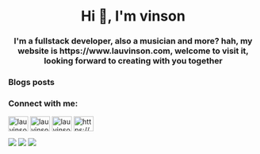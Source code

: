 <h1 align="center">Hi 👋, I'm vinson</h1>
<h3 align="center">I'm a fullstack developer, also a musician and more? hah, my website is https://www.lauvinson.com, welcome to visit it, looking forward to creating with you together</h3>

<!-- <p align="left"> <a href="https://github.com/ryo-ma/github-profile-trophy"><img src="https://github-profile-trophy.vercel.app/?username=lauvinson" alt="lauvinson" /></a> </p> -->
<!--
- 🌱 I’m currently learning **Music,Japanese,English,CS etc.**

- 👨‍💻 All of my projects are available at [https://open.source.lauvinson.com](https://open.source.lauvinson.com)

- 📝 I regularly write articles on [https://blog.lauvinson.com](https://blog.lauvinson.com)

- 💬 Ask me about **anything**

- 📫 How to reach me **wincentlauvinson@gmail.com**

- 📄 Know about my experiences [https://blog.lauvinson.com](https://blog.lauvinson.com)

- ⚡ Fun fact **I think I am really really funny**
-->

### Blogs posts
<!-- BLOG-POST-LIST:START -->
<!-- BLOG-POST-LIST:END -->

<h3 align="left">Connect with me:</h3>
<p align="left">
<a href="https://codepen.io/lauvinson" target="blank"><img align="center" src="https://raw.githubusercontent.com/rahuldkjain/github-profile-readme-generator/master/src/images/icons/Social/codepen.svg" alt="lauvinson" height="30" width="40" /></a>
<a href="https://dev.to/lauvinson" target="blank"><img align="center" src="https://cdn.jsdelivr.net/npm/simple-icons@3.0.1/icons/dev-dot-to.svg" alt="lauvinson" height="30" width="40" /></a>
<a href="https://stackoverflow.com/users/lauvinson" target="blank"><img align="center" src="https://raw.githubusercontent.com/rahuldkjain/github-profile-readme-generator/master/src/images/icons/Social/stack-overflow.svg" alt="lauvinson" height="30" width="40" /></a>
<a href="/https://blog.lauvinson.com/atom.xml" target="blank"><img align="center" src="https://raw.githubusercontent.com/rahuldkjain/github-profile-readme-generator/master/src/images/icons/Social/rss.svg" alt="https://blog.lauvinson.com/atom.xml" height="30" width="40" /></a>
</p>
<!--
<h3 align="left">Languages and Tools:</h3>
<p align="left"> <a href="https://developer.android.com" target="_blank"> <img src="https://raw.githubusercontent.com/devicons/devicon/master/icons/android/android-original-wordmark.svg" alt="android" width="40" height="40"/> </a> <a href="https://angular.io" target="_blank"> <img src="https://angular.io/assets/images/logos/angular/angular.svg" alt="angular" width="40" height="40"/> </a> <a href="https://aws.amazon.com" target="_blank"> <img src="https://raw.githubusercontent.com/devicons/devicon/master/icons/amazonwebservices/amazonwebservices-original-wordmark.svg" alt="aws" width="40" height="40"/> </a> <a href="https://www.gnu.org/software/bash/" target="_blank"> <img src="https://www.vectorlogo.zone/logos/gnu_bash/gnu_bash-icon.svg" alt="bash" width="40" height="40"/> </a> <a href="https://www.cprogramming.com/" target="_blank"> <img src="https://raw.githubusercontent.com/devicons/devicon/master/icons/c/c-original.svg" alt="c" width="40" height="40"/> </a> <a href="https://www.w3schools.com/cs/" target="_blank"> <img src="https://raw.githubusercontent.com/devicons/devicon/master/icons/csharp/csharp-original.svg" alt="csharp" width="40" height="40"/> </a> <a href="https://www.w3schools.com/css/" target="_blank"> <img src="https://raw.githubusercontent.com/devicons/devicon/master/icons/css3/css3-original-wordmark.svg" alt="css3" width="40" height="40"/> </a> <a href="https://d3js.org/" target="_blank"> <img src="https://raw.githubusercontent.com/devicons/devicon/master/icons/d3js/d3js-original.svg" alt="d3js" width="40" height="40"/> </a> <a href="https://dart.dev" target="_blank"> <img src="https://www.vectorlogo.zone/logos/dartlang/dartlang-icon.svg" alt="dart" width="40" height="40"/> </a> <a href="https://www.docker.com/" target="_blank"> <img src="https://raw.githubusercontent.com/devicons/devicon/master/icons/docker/docker-original-wordmark.svg" alt="docker" width="40" height="40"/> </a> <a href="https://www.elastic.co" target="_blank"> <img src="https://www.vectorlogo.zone/logos/elastic/elastic-icon.svg" alt="elasticsearch" width="40" height="40"/> </a> <a href="https://expressjs.com" target="_blank"> <img src="https://raw.githubusercontent.com/devicons/devicon/master/icons/express/express-original-wordmark.svg" alt="express" width="40" height="40"/> </a> <a href="https://flask.palletsprojects.com/" target="_blank"> <img src="https://www.vectorlogo.zone/logos/pocoo_flask/pocoo_flask-icon.svg" alt="flask" width="40" height="40"/> </a> <a href="https://flutter.dev" target="_blank"> <img src="https://www.vectorlogo.zone/logos/flutterio/flutterio-icon.svg" alt="flutter" width="40" height="40"/> </a> <a href="https://cloud.google.com" target="_blank"> <img src="https://www.vectorlogo.zone/logos/google_cloud/google_cloud-icon.svg" alt="gcp" width="40" height="40"/> </a> <a href="https://git-scm.com/" target="_blank"> <img src="https://www.vectorlogo.zone/logos/git-scm/git-scm-icon.svg" alt="git" width="40" height="40"/> </a> <a href="https://golang.org" target="_blank"> <img src="https://raw.githubusercontent.com/devicons/devicon/master/icons/go/go-original.svg" alt="go" width="40" height="40"/> </a> <a href="https://grafana.com" target="_blank"> <img src="https://www.vectorlogo.zone/logos/grafana/grafana-icon.svg" alt="grafana" width="40" height="40"/> </a> <a href="https://graphql.org" target="_blank"> <img src="https://www.vectorlogo.zone/logos/graphql/graphql-icon.svg" alt="graphql" width="40" height="40"/> </a> <a href="hexo.io/" target="_blank"> <img src="https://www.vectorlogo.zone/logos/hexoio/hexoio-icon.svg" alt="hexo" width="40" height="40"/> </a> <a href="https://www.w3.org/html/" target="_blank"> <img src="https://raw.githubusercontent.com/devicons/devicon/master/icons/html5/html5-original-wordmark.svg" alt="html5" width="40" height="40"/> </a> <a href="https://www.adobe.com/in/products/illustrator.html" target="_blank"> <img src="https://www.vectorlogo.zone/logos/adobe_illustrator/adobe_illustrator-icon.svg" alt="illustrator" width="40" height="40"/> </a> <a href="https://ionicframework.com" target="_blank"> <img src="https://upload.wikimedia.org/wikipedia/commons/d/d1/Ionic_Logo.svg" alt="ionic" width="40" height="40"/> </a> <a href="https://www.java.com" target="_blank"> <img src="https://raw.githubusercontent.com/devicons/devicon/master/icons/java/java-original.svg" alt="java" width="40" height="40"/> </a> <a href="https://developer.mozilla.org/en-US/docs/Web/JavaScript" target="_blank"> <img src="https://raw.githubusercontent.com/devicons/devicon/master/icons/javascript/javascript-original.svg" alt="javascript" width="40" height="40"/> </a> <a href="https://jekyllrb.com/" target="_blank"> <img src="https://www.vectorlogo.zone/logos/jekyllrb/jekyllrb-icon.svg" alt="jekyll" width="40" height="40"/> </a> <a href="https://www.jenkins.io" target="_blank"> <img src="https://www.vectorlogo.zone/logos/jenkins/jenkins-icon.svg" alt="jenkins" width="40" height="40"/> </a> <a href="https://kafka.apache.org/" target="_blank"> <img src="https://www.vectorlogo.zone/logos/apache_kafka/apache_kafka-icon.svg" alt="kafka" width="40" height="40"/> </a> <a href="https://www.elastic.co/kibana" target="_blank"> <img src="https://www.vectorlogo.zone/logos/elasticco_kibana/elasticco_kibana-icon.svg" alt="kibana" width="40" height="40"/> </a> <a href="https://kotlinlang.org" target="_blank"> <img src="https://www.vectorlogo.zone/logos/kotlinlang/kotlinlang-icon.svg" alt="kotlin" width="40" height="40"/> </a> <a href="https://kubernetes.io" target="_blank"> <img src="https://www.vectorlogo.zone/logos/kubernetes/kubernetes-icon.svg" alt="kubernetes" width="40" height="40"/> </a> <a href="https://www.linux.org/" target="_blank"> <img src="https://raw.githubusercontent.com/devicons/devicon/master/icons/linux/linux-original.svg" alt="linux" width="40" height="40"/> </a> <a href="https://mariadb.org/" target="_blank"> <img src="https://www.vectorlogo.zone/logos/mariadb/mariadb-icon.svg" alt="mariadb" width="40" height="40"/> </a> <a href="https://www.mathworks.com/" target="_blank"> <img src="https://upload.wikimedia.org/wikipedia/commons/2/21/Matlab_Logo.png" alt="matlab" width="40" height="40"/> </a> <a href="https://www.mongodb.com/" target="_blank"> <img src="https://raw.githubusercontent.com/devicons/devicon/master/icons/mongodb/mongodb-original-wordmark.svg" alt="mongodb" width="40" height="40"/> </a> <a href="https://www.microsoft.com/en-us/sql-server" target="_blank"> <img src="https://www.svgrepo.com/show/303229/microsoft-sql-server-logo.svg" alt="mssql" width="40" height="40"/> </a> <a href="https://www.mysql.com/" target="_blank"> <img src="https://raw.githubusercontent.com/devicons/devicon/master/icons/mysql/mysql-original-wordmark.svg" alt="mysql" width="40" height="40"/> </a> <a href="https://www.nginx.com" target="_blank"> <img src="https://raw.githubusercontent.com/devicons/devicon/master/icons/nginx/nginx-original.svg" alt="nginx" width="40" height="40"/> </a> <a href="https://nodejs.org" target="_blank"> <img src="https://raw.githubusercontent.com/devicons/devicon/master/icons/nodejs/nodejs-original-wordmark.svg" alt="nodejs" width="40" height="40"/> </a> <a href="https://opencv.org/" target="_blank"> <img src="https://www.vectorlogo.zone/logos/opencv/opencv-icon.svg" alt="opencv" width="40" height="40"/> </a> <a href="https://www.photoshop.com/en" target="_blank"> <img src="https://raw.githubusercontent.com/devicons/devicon/master/icons/photoshop/photoshop-line.svg" alt="photoshop" width="40" height="40"/> </a> <a href="https://postman.com" target="_blank"> <img src="https://www.vectorlogo.zone/logos/getpostman/getpostman-icon.svg" alt="postman" width="40" height="40"/> </a> <a href="https://www.python.org" target="_blank"> <img src="https://raw.githubusercontent.com/devicons/devicon/master/icons/python/python-original.svg" alt="python" width="40" height="40"/> </a> <a href="https://www.rabbitmq.com" target="_blank"> <img src="https://www.vectorlogo.zone/logos/rabbitmq/rabbitmq-icon.svg" alt="rabbitMQ" width="40" height="40"/> </a> <a href="https://reactjs.org/" target="_blank"> <img src="https://raw.githubusercontent.com/devicons/devicon/master/icons/react/react-original-wordmark.svg" alt="react" width="40" height="40"/> </a> <a href="https://redis.io" target="_blank"> <img src="https://raw.githubusercontent.com/devicons/devicon/master/icons/redis/redis-original-wordmark.svg" alt="redis" width="40" height="40"/> </a> <a href="https://www.rust-lang.org" target="_blank"> <img src="https://raw.githubusercontent.com/devicons/devicon/master/icons/rust/rust-plain.svg" alt="rust" width="40" height="40"/> </a> <a href="https://sass-lang.com" target="_blank"> <img src="https://raw.githubusercontent.com/devicons/devicon/master/icons/sass/sass-original.svg" alt="sass" width="40" height="40"/> </a> <a href="https://lucene.apache.org/solr/" target="_blank"> <img src="https://www.vectorlogo.zone/logos/apache_solr/apache_solr-icon.svg" alt="solr" width="40" height="40"/> </a> <a href="https://spring.io/" target="_blank"> <img src="https://www.vectorlogo.zone/logos/springio/springio-icon.svg" alt="spring" width="40" height="40"/> </a> <a href="https://developer.apple.com/swift/" target="_blank"> <img src="https://raw.githubusercontent.com/devicons/devicon/master/icons/swift/swift-original.svg" alt="swift" width="40" height="40"/> </a> <a href="https://www.tensorflow.org" target="_blank"> <img src="https://www.vectorlogo.zone/logos/tensorflow/tensorflow-icon.svg" alt="tensorflow" width="40" height="40"/> </a> <a href="https://www.typescriptlang.org/" target="_blank"> <img src="https://raw.githubusercontent.com/devicons/devicon/master/icons/typescript/typescript-original.svg" alt="typescript" width="40" height="40"/> </a> <a href="https://vuejs.org/" target="_blank"> <img src="https://raw.githubusercontent.com/devicons/devicon/master/icons/vuejs/vuejs-original-wordmark.svg" alt="vuejs" width="40" height="40"/> </a> <a href="https://www.adobe.com/products/xd.html" target="_blank"> <img src="https://cdn.worldvectorlogo.com/logos/adobe-xd.svg" alt="xd" width="40" height="40"/> </a> </p>
-->
<!--
<p><img align="left" src="https://github-readme-stats.vercel.app/api/top-langs?username=lauvinson&show_icons=true&locale=en&layout=compact" alt="lauvinson" /></p>

<p>&nbsp;<img align="center" src="https://github-readme-stats.vercel.app/api?username=lauvinson&show_icons=true&locale=en" alt="lauvinson" /></p>

<p><img align="center" src="https://github-readme-streak-stats.herokuapp.com/?user=lauvinson&" alt="lauvinson" /></p>
-->

![](https://github-profile-summary-cards.vercel.app/api/cards/profile-details?username=lauvinson&theme=github)
![](https://github-profile-summary-cards.vercel.app/api/cards/repos-per-language?username=lauvinson&theme=github)
![](https://github-profile-summary-cards.vercel.app/api/cards/stats?username=lauvinson&theme=github)

<!-- ![](https://game.gtimg.cn/images/lol/act/img/skin/big1000.jpg)
![](https://game.gtimg.cn/images/lol/act/img/skin/big1001.jpg)
![](https://game.gtimg.cn/images/lol/act/img/skin/big1002.jpg)
![](https://game.gtimg.cn/images/lol/act/img/skin/big1003.jpg)
![](https://game.gtimg.cn/images/lol/act/img/skin/big1004.jpg)
![](https://game.gtimg.cn/images/lol/act/img/skin/big1005.jpg)
![](https://game.gtimg.cn/images/lol/act/img/skin/big1006.jpg)
![](https://game.gtimg.cn/images/lol/act/img/skin/big1007.jpg)
![](https://game.gtimg.cn/images/lol/act/img/skin/big1008.jpg)
![](https://game.gtimg.cn/images/lol/act/img/skin/big1009.jpg)
![](https://game.gtimg.cn/images/lol/act/img/skin/big1010.jpg)
![](https://game.gtimg.cn/images/lol/act/img/skin/big1011.jpg)
![](https://game.gtimg.cn/images/lol/act/img/skin/big1012.jpg)
![](https://game.gtimg.cn/images/lol/act/img/skin/big1013.jpg)
![](https://game.gtimg.cn/images/lol/act/img/champion/Olaf.png)
![](https://game.gtimg.cn/images/lol/act/img/skin/big2000.jpg)
![](https://game.gtimg.cn/images/lol/act/img/skin/big2001.jpg)
![](https://game.gtimg.cn/images/lol/act/img/skin/big2002.jpg)
![](https://game.gtimg.cn/images/lol/act/img/skin/big2003.jpg)
![](https://game.gtimg.cn/images/lol/act/img/skin/big2004.jpg)
![](https://game.gtimg.cn/images/lol/act/img/skin/big2005.jpg)
![](https://game.gtimg.cn/images/lol/act/img/skin/big2006.jpg)
![](https://game.gtimg.cn/images/lol/act/img/skin/big2015.jpg)
![](https://game.gtimg.cn/images/lol/act/img/skin/big2016.jpg)
![](https://game.gtimg.cn/images/lol/act/img/skin/big2025.jpg)
![](https://game.gtimg.cn/images/lol/act/img/champion/Galio.png)
![](https://game.gtimg.cn/images/lol/act/img/skin/big3000.jpg)
![](https://game.gtimg.cn/images/lol/act/img/skin/big3001.jpg)
![](https://game.gtimg.cn/images/lol/act/img/skin/big3002.jpg)
![](https://game.gtimg.cn/images/lol/act/img/skin/big3003.jpg)
![](https://game.gtimg.cn/images/lol/act/img/skin/big3004.jpg)
![](https://game.gtimg.cn/images/lol/act/img/skin/big3005.jpg)
![](https://game.gtimg.cn/images/lol/act/img/skin/big3006.jpg)
![](https://game.gtimg.cn/images/lol/act/img/skin/big3013.jpg)
![](https://game.gtimg.cn/images/lol/act/img/skin/big3019.jpg)
![](https://game.gtimg.cn/images/lol/act/img/champion/TwistedFate.png)
![](https://game.gtimg.cn/images/lol/act/img/skin/big4000.jpg)
![](https://game.gtimg.cn/images/lol/act/img/skin/big4001.jpg)
![](https://game.gtimg.cn/images/lol/act/img/skin/big4002.jpg)
![](https://game.gtimg.cn/images/lol/act/img/skin/big4003.jpg)
![](https://game.gtimg.cn/images/lol/act/img/skin/big4004.jpg)
![](https://game.gtimg.cn/images/lol/act/img/skin/big4005.jpg)
![](https://game.gtimg.cn/images/lol/act/img/skin/big4006.jpg)
![](https://game.gtimg.cn/images/lol/act/img/skin/big4007.jpg)
![](https://game.gtimg.cn/images/lol/act/img/skin/big4008.jpg)
![](https://game.gtimg.cn/images/lol/act/img/skin/big4009.jpg)
![](https://game.gtimg.cn/images/lol/act/img/skin/big4010.jpg)
![](https://game.gtimg.cn/images/lol/act/img/skin/big4011.jpg)
![](https://game.gtimg.cn/images/lol/act/img/skin/big4013.jpg)
![](https://game.gtimg.cn/images/lol/act/img/skin/big4023.jpg)
![](https://game.gtimg.cn/images/lol/act/img/champion/XinZhao.png)
![](https://game.gtimg.cn/images/lol/act/img/skin/big5000.jpg)
![](https://game.gtimg.cn/images/lol/act/img/skin/big5001.jpg)
![](https://game.gtimg.cn/images/lol/act/img/skin/big5002.jpg)
![](https://game.gtimg.cn/images/lol/act/img/skin/big5003.jpg)
![](https://game.gtimg.cn/images/lol/act/img/skin/big5004.jpg)
![](https://game.gtimg.cn/images/lol/act/img/skin/big5005.jpg)
![](https://game.gtimg.cn/images/lol/act/img/skin/big5006.jpg)
![](https://game.gtimg.cn/images/lol/act/img/skin/big5013.jpg)
![](https://game.gtimg.cn/images/lol/act/img/skin/big5020.jpg)
![](https://game.gtimg.cn/images/lol/act/img/skin/big5027.jpg)
![](https://game.gtimg.cn/images/lol/act/img/champion/Urgot.png)
![](https://game.gtimg.cn/images/lol/act/img/skin/big6000.jpg)
![](https://game.gtimg.cn/images/lol/act/img/skin/big6001.jpg)
![](https://game.gtimg.cn/images/lol/act/img/skin/big6002.jpg)
![](https://game.gtimg.cn/images/lol/act/img/skin/big6003.jpg)
![](https://game.gtimg.cn/images/lol/act/img/skin/big6009.jpg)
![](https://game.gtimg.cn/images/lol/act/img/skin/big6015.jpg)
![](https://game.gtimg.cn/images/lol/act/img/champion/Leblanc.png)
![](https://game.gtimg.cn/images/lol/act/img/skin/big7000.jpg)
![](https://game.gtimg.cn/images/lol/act/img/skin/big7001.jpg)
![](https://game.gtimg.cn/images/lol/act/img/skin/big7002.jpg)
![](https://game.gtimg.cn/images/lol/act/img/skin/big7003.jpg)
![](https://game.gtimg.cn/images/lol/act/img/skin/big7004.jpg)
![](https://game.gtimg.cn/images/lol/act/img/skin/big7005.jpg)
![](https://game.gtimg.cn/images/lol/act/img/skin/big7012.jpg)
![](https://game.gtimg.cn/images/lol/act/img/skin/big7019.jpg)
![](https://game.gtimg.cn/images/lol/act/img/skin/big7020.jpg)
![](https://game.gtimg.cn/images/lol/act/img/skin/big7029.jpg)
![](https://game.gtimg.cn/images/lol/act/img/skin/big7033.jpg)
![](https://game.gtimg.cn/images/lol/act/img/champion/Vladimir.png)
![](https://game.gtimg.cn/images/lol/act/img/skin/big8000.jpg)
![](https://game.gtimg.cn/images/lol/act/img/skin/big8001.jpg)
![](https://game.gtimg.cn/images/lol/act/img/skin/big8002.jpg)
![](https://game.gtimg.cn/images/lol/act/img/skin/big8003.jpg)
![](https://game.gtimg.cn/images/lol/act/img/skin/big8004.jpg)
![](https://game.gtimg.cn/images/lol/act/img/skin/big8005.jpg)
![](https://game.gtimg.cn/images/lol/act/img/skin/big8006.jpg)
![](https://game.gtimg.cn/images/lol/act/img/skin/big8007.jpg)
![](https://game.gtimg.cn/images/lol/act/img/skin/big8008.jpg)
![](https://game.gtimg.cn/images/lol/act/img/skin/big8014.jpg)
![](https://game.gtimg.cn/images/lol/act/img/skin/big8021.jpg)
![](https://game.gtimg.cn/images/lol/act/img/champion/FiddleSticks.png)
![](https://game.gtimg.cn/images/lol/act/img/skin/big9000.jpg)
![](https://game.gtimg.cn/images/lol/act/img/skin/big9001.jpg)
![](https://game.gtimg.cn/images/lol/act/img/skin/big9002.jpg)
![](https://game.gtimg.cn/images/lol/act/img/skin/big9003.jpg)
![](https://game.gtimg.cn/images/lol/act/img/skin/big9004.jpg)
![](https://game.gtimg.cn/images/lol/act/img/skin/big9005.jpg)
![](https://game.gtimg.cn/images/lol/act/img/skin/big9006.jpg)
![](https://game.gtimg.cn/images/lol/act/img/skin/big9007.jpg)
![](https://game.gtimg.cn/images/lol/act/img/skin/big9008.jpg)
![](https://game.gtimg.cn/images/lol/act/img/skin/big9009.jpg)
![](https://game.gtimg.cn/images/lol/act/img/champion/Kayle.png)
![](https://game.gtimg.cn/images/lol/act/img/skin/big10000.jpg)
![](https://game.gtimg.cn/images/lol/act/img/skin/big10001.jpg)
![](https://game.gtimg.cn/images/lol/act/img/skin/big10002.jpg)
![](https://game.gtimg.cn/images/lol/act/img/skin/big10003.jpg)
![](https://game.gtimg.cn/images/lol/act/img/skin/big10004.jpg)
![](https://game.gtimg.cn/images/lol/act/img/skin/big10005.jpg)
![](https://game.gtimg.cn/images/lol/act/img/skin/big10006.jpg)
![](https://game.gtimg.cn/images/lol/act/img/skin/big10007.jpg)
![](https://game.gtimg.cn/images/lol/act/img/skin/big10008.jpg)
![](https://game.gtimg.cn/images/lol/act/img/skin/big10009.jpg)
![](https://game.gtimg.cn/images/lol/act/img/skin/big10015.jpg)
![](https://game.gtimg.cn/images/lol/act/img/skin/big10024.jpg)
![](https://game.gtimg.cn/images/lol/act/img/champion/MasterYi.png)
![](https://game.gtimg.cn/images/lol/act/img/skin/big11000.jpg)
![](https://game.gtimg.cn/images/lol/act/img/skin/big11001.jpg)
![](https://game.gtimg.cn/images/lol/act/img/skin/big11002.jpg)
![](https://game.gtimg.cn/images/lol/act/img/skin/big11003.jpg)
![](https://game.gtimg.cn/images/lol/act/img/skin/big11004.jpg)
![](https://game.gtimg.cn/images/lol/act/img/skin/big11005.jpg)
![](https://game.gtimg.cn/images/lol/act/img/skin/big11009.jpg)
![](https://game.gtimg.cn/images/lol/act/img/skin/big11010.jpg)
![](https://game.gtimg.cn/images/lol/act/img/skin/big11011.jpg)
![](https://game.gtimg.cn/images/lol/act/img/skin/big11017.jpg)
![](https://game.gtimg.cn/images/lol/act/img/skin/big11024.jpg)
![](https://game.gtimg.cn/images/lol/act/img/skin/big11033.jpg)
![](https://game.gtimg.cn/images/lol/act/img/champion/Alistar.png)
![](https://game.gtimg.cn/images/lol/act/img/skin/big12000.jpg)
![](https://game.gtimg.cn/images/lol/act/img/skin/big12001.jpg)
![](https://game.gtimg.cn/images/lol/act/img/skin/big12002.jpg)
![](https://game.gtimg.cn/images/lol/act/img/skin/big12003.jpg)
![](https://game.gtimg.cn/images/lol/act/img/skin/big12004.jpg)
![](https://game.gtimg.cn/images/lol/act/img/skin/big12005.jpg)
![](https://game.gtimg.cn/images/lol/act/img/skin/big12006.jpg)
![](https://game.gtimg.cn/images/lol/act/img/skin/big12007.jpg)
![](https://game.gtimg.cn/images/lol/act/img/skin/big12008.jpg)
![](https://game.gtimg.cn/images/lol/act/img/skin/big12009.jpg)
![](https://game.gtimg.cn/images/lol/act/img/skin/big12010.jpg)
![](https://game.gtimg.cn/images/lol/act/img/skin/big12019.jpg)
![](https://game.gtimg.cn/images/lol/act/img/skin/big12020.jpg)
![](https://game.gtimg.cn/images/lol/act/img/skin/big12022.jpg)
![](https://game.gtimg.cn/images/lol/act/img/skin/big12029.jpg)
![](https://game.gtimg.cn/images/lol/act/img/champion/Ryze.png)
![](https://game.gtimg.cn/images/lol/act/img/skin/big13000.jpg)
![](https://game.gtimg.cn/images/lol/act/img/skin/big13001.jpg)
![](https://game.gtimg.cn/images/lol/act/img/skin/big13002.jpg)
![](https://game.gtimg.cn/images/lol/act/img/skin/big13003.jpg)
![](https://game.gtimg.cn/images/lol/act/img/skin/big13004.jpg)
![](https://game.gtimg.cn/images/lol/act/img/skin/big13005.jpg)
![](https://game.gtimg.cn/images/lol/act/img/skin/big13006.jpg)
![](https://game.gtimg.cn/images/lol/act/img/skin/big13007.jpg)
![](https://game.gtimg.cn/images/lol/act/img/skin/big13008.jpg)
![](https://game.gtimg.cn/images/lol/act/img/skin/big13009.jpg)
![](https://game.gtimg.cn/images/lol/act/img/skin/big13010.jpg)
![](https://game.gtimg.cn/images/lol/act/img/skin/big13011.jpg)
![](https://game.gtimg.cn/images/lol/act/img/skin/big13013.jpg)
![](https://game.gtimg.cn/images/lol/act/img/champion/Sion.png)
![](https://game.gtimg.cn/images/lol/act/img/skin/big14000.jpg)
![](https://game.gtimg.cn/images/lol/act/img/skin/big14001.jpg)
![](https://game.gtimg.cn/images/lol/act/img/skin/big14002.jpg)
![](https://game.gtimg.cn/images/lol/act/img/skin/big14003.jpg)
![](https://game.gtimg.cn/images/lol/act/img/skin/big14004.jpg)
![](https://game.gtimg.cn/images/lol/act/img/skin/big14005.jpg)
![](https://game.gtimg.cn/images/lol/act/img/skin/big14014.jpg)
![](https://game.gtimg.cn/images/lol/act/img/skin/big14022.jpg)
![](https://game.gtimg.cn/images/lol/act/img/champion/Sivir.png)
![](https://game.gtimg.cn/images/lol/act/img/skin/big15000.jpg)
![](https://game.gtimg.cn/images/lol/act/img/skin/big15001.jpg)
![](https://game.gtimg.cn/images/lol/act/img/skin/big15002.jpg)
![](https://game.gtimg.cn/images/lol/act/img/skin/big15003.jpg)
![](https://game.gtimg.cn/images/lol/act/img/skin/big15004.jpg)
![](https://game.gtimg.cn/images/lol/act/img/skin/big15005.jpg)
![](https://game.gtimg.cn/images/lol/act/img/skin/big15006.jpg)
![](https://game.gtimg.cn/images/lol/act/img/skin/big15007.jpg)
![](https://game.gtimg.cn/images/lol/act/img/skin/big15008.jpg)
![](https://game.gtimg.cn/images/lol/act/img/skin/big15009.jpg)
![](https://game.gtimg.cn/images/lol/act/img/skin/big15010.jpg)
![](https://game.gtimg.cn/images/lol/act/img/skin/big15016.jpg)
![](https://game.gtimg.cn/images/lol/act/img/skin/big15025.jpg)
![](https://game.gtimg.cn/images/lol/act/img/champion/Soraka.png)
![](https://game.gtimg.cn/images/lol/act/img/skin/big16000.jpg)
![](https://game.gtimg.cn/images/lol/act/img/skin/big16001.jpg)
![](https://game.gtimg.cn/images/lol/act/img/skin/big16002.jpg)
![](https://game.gtimg.cn/images/lol/act/img/skin/big16003.jpg)
![](https://game.gtimg.cn/images/lol/act/img/skin/big16004.jpg)
![](https://game.gtimg.cn/images/lol/act/img/skin/big16005.jpg)
![](https://game.gtimg.cn/images/lol/act/img/skin/big16006.jpg)
![](https://game.gtimg.cn/images/lol/act/img/skin/big16007.jpg)
![](https://game.gtimg.cn/images/lol/act/img/skin/big16008.jpg)
![](https://game.gtimg.cn/images/lol/act/img/skin/big16009.jpg)
![](https://game.gtimg.cn/images/lol/act/img/skin/big16015.jpg)
![](https://game.gtimg.cn/images/lol/act/img/skin/big16016.jpg)
![](https://game.gtimg.cn/images/lol/act/img/skin/big16017.jpg)
![](https://game.gtimg.cn/images/lol/act/img/champion/Teemo.png)
![](https://game.gtimg.cn/images/lol/act/img/skin/big17000.jpg)
![](https://game.gtimg.cn/images/lol/act/img/skin/big17001.jpg)
![](https://game.gtimg.cn/images/lol/act/img/skin/big17002.jpg)
![](https://game.gtimg.cn/images/lol/act/img/skin/big17003.jpg)
![](https://game.gtimg.cn/images/lol/act/img/skin/big17004.jpg)
![](https://game.gtimg.cn/images/lol/act/img/skin/big17005.jpg)
![](https://game.gtimg.cn/images/lol/act/img/skin/big17006.jpg)
![](https://game.gtimg.cn/images/lol/act/img/skin/big17007.jpg)
![](https://game.gtimg.cn/images/lol/act/img/skin/big17008.jpg)
![](https://game.gtimg.cn/images/lol/act/img/skin/big17014.jpg)
![](https://game.gtimg.cn/images/lol/act/img/skin/big17018.jpg)
![](https://game.gtimg.cn/images/lol/act/img/skin/big17025.jpg)
![](https://game.gtimg.cn/images/lol/act/img/skin/big17027.jpg)
![](https://game.gtimg.cn/images/lol/act/img/champion/Tristana.png)
![](https://game.gtimg.cn/images/lol/act/img/skin/big18000.jpg)
![](https://game.gtimg.cn/images/lol/act/img/skin/big18001.jpg)
![](https://game.gtimg.cn/images/lol/act/img/skin/big18002.jpg)
![](https://game.gtimg.cn/images/lol/act/img/skin/big18003.jpg)
![](https://game.gtimg.cn/images/lol/act/img/skin/big18004.jpg)
![](https://game.gtimg.cn/images/lol/act/img/skin/big18005.jpg)
![](https://game.gtimg.cn/images/lol/act/img/skin/big18006.jpg)
![](https://game.gtimg.cn/images/lol/act/img/skin/big18010.jpg)
![](https://game.gtimg.cn/images/lol/act/img/skin/big18011.jpg)
![](https://game.gtimg.cn/images/lol/act/img/skin/big18012.jpg)
![](https://game.gtimg.cn/images/lol/act/img/skin/big18024.jpg)
![](https://game.gtimg.cn/images/lol/act/img/skin/big18033.jpg)
![](https://game.gtimg.cn/images/lol/act/img/champion/Warwick.png)
![](https://game.gtimg.cn/images/lol/act/img/skin/big19000.jpg)
![](https://game.gtimg.cn/images/lol/act/img/skin/big19001.jpg)
![](https://game.gtimg.cn/images/lol/act/img/skin/big19002.jpg)
![](https://game.gtimg.cn/images/lol/act/img/skin/big19003.jpg)
![](https://game.gtimg.cn/images/lol/act/img/skin/big19004.jpg)
![](https://game.gtimg.cn/images/lol/act/img/skin/big19005.jpg)
![](https://game.gtimg.cn/images/lol/act/img/skin/big19006.jpg)
![](https://game.gtimg.cn/images/lol/act/img/skin/big19007.jpg)
![](https://game.gtimg.cn/images/lol/act/img/skin/big19008.jpg)
![](https://game.gtimg.cn/images/lol/act/img/skin/big19009.jpg)
![](https://game.gtimg.cn/images/lol/act/img/skin/big19010.jpg)
![](https://game.gtimg.cn/images/lol/act/img/skin/big19016.jpg)
![](https://game.gtimg.cn/images/lol/act/img/skin/big19035.jpg)
![](https://game.gtimg.cn/images/lol/act/img/champion/Nunu.png)
![](https://game.gtimg.cn/images/lol/act/img/skin/big20000.jpg)
![](https://game.gtimg.cn/images/lol/act/img/skin/big20001.jpg)
![](https://game.gtimg.cn/images/lol/act/img/skin/big20002.jpg)
![](https://game.gtimg.cn/images/lol/act/img/skin/big20003.jpg)
![](https://game.gtimg.cn/images/lol/act/img/skin/big20004.jpg)
![](https://game.gtimg.cn/images/lol/act/img/skin/big20005.jpg)
![](https://game.gtimg.cn/images/lol/act/img/skin/big20006.jpg)
![](https://game.gtimg.cn/images/lol/act/img/skin/big20007.jpg)
![](https://game.gtimg.cn/images/lol/act/img/skin/big20008.jpg)
![](https://game.gtimg.cn/images/lol/act/img/skin/big20016.jpg)
![](https://game.gtimg.cn/images/lol/act/img/champion/MissFortune.png)
![](https://game.gtimg.cn/images/lol/act/img/skin/big21000.jpg)
![](https://game.gtimg.cn/images/lol/act/img/skin/big21001.jpg)
![](https://game.gtimg.cn/images/lol/act/img/skin/big21002.jpg)
![](https://game.gtimg.cn/images/lol/act/img/skin/big21003.jpg)
![](https://game.gtimg.cn/images/lol/act/img/skin/big21004.jpg)
![](https://game.gtimg.cn/images/lol/act/img/skin/big21005.jpg)
![](https://game.gtimg.cn/images/lol/act/img/skin/big21006.jpg)
![](https://game.gtimg.cn/images/lol/act/img/skin/big21007.jpg)
![](https://game.gtimg.cn/images/lol/act/img/skin/big21008.jpg)
![](https://game.gtimg.cn/images/lol/act/img/skin/big21009.jpg)
![](https://game.gtimg.cn/images/lol/act/img/skin/big21015.jpg)
![](https://game.gtimg.cn/images/lol/act/img/skin/big21016.jpg)
![](https://game.gtimg.cn/images/lol/act/img/skin/big21017.jpg)
![](https://game.gtimg.cn/images/lol/act/img/skin/big21018.jpg)
![](https://game.gtimg.cn/images/lol/act/img/skin/big21020.jpg)
![](https://game.gtimg.cn/images/lol/act/img/skin/big21021.jpg)
![](https://game.gtimg.cn/images/lol/act/img/champion/Ashe.png)
![](https://game.gtimg.cn/images/lol/act/img/skin/big22000.jpg)
![](https://game.gtimg.cn/images/lol/act/img/skin/big22001.jpg)
![](https://game.gtimg.cn/images/lol/act/img/skin/big22002.jpg)
![](https://game.gtimg.cn/images/lol/act/img/skin/big22003.jpg)
![](https://game.gtimg.cn/images/lol/act/img/skin/big22004.jpg)
![](https://game.gtimg.cn/images/lol/act/img/skin/big22005.jpg)
![](https://game.gtimg.cn/images/lol/act/img/skin/big22006.jpg)
![](https://game.gtimg.cn/images/lol/act/img/skin/big22007.jpg)
![](https://game.gtimg.cn/images/lol/act/img/skin/big22008.jpg)
![](https://game.gtimg.cn/images/lol/act/img/skin/big22009.jpg)
![](https://game.gtimg.cn/images/lol/act/img/skin/big22011.jpg)
![](https://game.gtimg.cn/images/lol/act/img/skin/big22017.jpg)
![](https://game.gtimg.cn/images/lol/act/img/skin/big22023.jpg)
![](https://game.gtimg.cn/images/lol/act/img/skin/big22032.jpg)
![](https://game.gtimg.cn/images/lol/act/img/champion/Tryndamere.png)
![](https://game.gtimg.cn/images/lol/act/img/skin/big23000.jpg)
![](https://game.gtimg.cn/images/lol/act/img/skin/big23001.jpg)
![](https://game.gtimg.cn/images/lol/act/img/skin/big23002.jpg)
![](https://game.gtimg.cn/images/lol/act/img/skin/big23003.jpg)
![](https://game.gtimg.cn/images/lol/act/img/skin/big23004.jpg)
![](https://game.gtimg.cn/images/lol/act/img/skin/big23005.jpg)
![](https://game.gtimg.cn/images/lol/act/img/skin/big23006.jpg)
![](https://game.gtimg.cn/images/lol/act/img/skin/big23007.jpg)
![](https://game.gtimg.cn/images/lol/act/img/skin/big23008.jpg)
![](https://game.gtimg.cn/images/lol/act/img/skin/big23009.jpg)
![](https://game.gtimg.cn/images/lol/act/img/skin/big23010.jpg)
![](https://game.gtimg.cn/images/lol/act/img/champion/Jax.png)
![](https://game.gtimg.cn/images/lol/act/img/skin/big24000.jpg)
![](https://game.gtimg.cn/images/lol/act/img/skin/big24001.jpg)
![](https://game.gtimg.cn/images/lol/act/img/skin/big24002.jpg)
![](https://game.gtimg.cn/images/lol/act/img/skin/big24003.jpg)
![](https://game.gtimg.cn/images/lol/act/img/skin/big24004.jpg)
![](https://game.gtimg.cn/images/lol/act/img/skin/big24005.jpg)
![](https://game.gtimg.cn/images/lol/act/img/skin/big24006.jpg)
![](https://game.gtimg.cn/images/lol/act/img/skin/big24007.jpg)
![](https://game.gtimg.cn/images/lol/act/img/skin/big24008.jpg)
![](https://game.gtimg.cn/images/lol/act/img/skin/big24012.jpg)
![](https://game.gtimg.cn/images/lol/act/img/skin/big24013.jpg)
![](https://game.gtimg.cn/images/lol/act/img/skin/big24014.jpg)
![](https://game.gtimg.cn/images/lol/act/img/skin/big24020.jpg)
![](https://game.gtimg.cn/images/lol/act/img/skin/big24021.jpg)
![](https://game.gtimg.cn/images/lol/act/img/champion/Morgana.png)
![](https://game.gtimg.cn/images/lol/act/img/skin/big25000.jpg)
![](https://game.gtimg.cn/images/lol/act/img/skin/big25001.jpg)
![](https://game.gtimg.cn/images/lol/act/img/skin/big25002.jpg)
![](https://game.gtimg.cn/images/lol/act/img/skin/big25003.jpg)
![](https://game.gtimg.cn/images/lol/act/img/skin/big25004.jpg)
![](https://game.gtimg.cn/images/lol/act/img/skin/big25005.jpg)
![](https://game.gtimg.cn/images/lol/act/img/skin/big25006.jpg)
![](https://game.gtimg.cn/images/lol/act/img/skin/big25010.jpg)
![](https://game.gtimg.cn/images/lol/act/img/skin/big25011.jpg)
![](https://game.gtimg.cn/images/lol/act/img/skin/big25017.jpg)
![](https://game.gtimg.cn/images/lol/act/img/skin/big25026.jpg)
![](https://game.gtimg.cn/images/lol/act/img/champion/Zilean.png)
![](https://game.gtimg.cn/images/lol/act/img/skin/big26000.jpg)
![](https://game.gtimg.cn/images/lol/act/img/skin/big26001.jpg)
![](https://game.gtimg.cn/images/lol/act/img/skin/big26002.jpg)
![](https://game.gtimg.cn/images/lol/act/img/skin/big26003.jpg)
![](https://game.gtimg.cn/images/lol/act/img/skin/big26004.jpg)
![](https://game.gtimg.cn/images/lol/act/img/skin/big26005.jpg)
![](https://game.gtimg.cn/images/lol/act/img/skin/big26006.jpg)
![](https://game.gtimg.cn/images/lol/act/img/champion/Singed.png)
![](https://game.gtimg.cn/images/lol/act/img/skin/big27000.jpg)
![](https://game.gtimg.cn/images/lol/act/img/skin/big27001.jpg)
![](https://game.gtimg.cn/images/lol/act/img/skin/big27002.jpg)
![](https://game.gtimg.cn/images/lol/act/img/skin/big27003.jpg)
![](https://game.gtimg.cn/images/lol/act/img/skin/big27004.jpg)
![](https://game.gtimg.cn/images/lol/act/img/skin/big27005.jpg)
![](https://game.gtimg.cn/images/lol/act/img/skin/big27006.jpg)
![](https://game.gtimg.cn/images/lol/act/img/skin/big27007.jpg)
![](https://game.gtimg.cn/images/lol/act/img/skin/big27008.jpg)
![](https://game.gtimg.cn/images/lol/act/img/skin/big27009.jpg)
![](https://game.gtimg.cn/images/lol/act/img/skin/big27010.jpg)
![](https://game.gtimg.cn/images/lol/act/img/champion/Evelynn.png)
![](https://game.gtimg.cn/images/lol/act/img/skin/big28000.jpg)
![](https://game.gtimg.cn/images/lol/act/img/skin/big28001.jpg)
![](https://game.gtimg.cn/images/lol/act/img/skin/big28002.jpg)
![](https://game.gtimg.cn/images/lol/act/img/skin/big28003.jpg)
![](https://game.gtimg.cn/images/lol/act/img/skin/big28004.jpg)
![](https://game.gtimg.cn/images/lol/act/img/skin/big28005.jpg)
![](https://game.gtimg.cn/images/lol/act/img/skin/big28006.jpg)
![](https://game.gtimg.cn/images/lol/act/img/skin/big28007.jpg)
![](https://game.gtimg.cn/images/lol/act/img/skin/big28008.jpg)
![](https://game.gtimg.cn/images/lol/act/img/skin/big28015.jpg)
![](https://game.gtimg.cn/images/lol/act/img/skin/big28024.jpg)
![](https://game.gtimg.cn/images/lol/act/img/champion/Twitch.png)
![](https://game.gtimg.cn/images/lol/act/img/skin/big29000.jpg)
![](https://game.gtimg.cn/images/lol/act/img/skin/big29001.jpg)
![](https://game.gtimg.cn/images/lol/act/img/skin/big29002.jpg)
![](https://game.gtimg.cn/images/lol/act/img/skin/big29003.jpg)
![](https://game.gtimg.cn/images/lol/act/img/skin/big29004.jpg)
![](https://game.gtimg.cn/images/lol/act/img/skin/big29005.jpg)
![](https://game.gtimg.cn/images/lol/act/img/skin/big29006.jpg)
![](https://game.gtimg.cn/images/lol/act/img/skin/big29007.jpg)
![](https://game.gtimg.cn/images/lol/act/img/skin/big29008.jpg)
![](https://game.gtimg.cn/images/lol/act/img/skin/big29012.jpg)
![](https://game.gtimg.cn/images/lol/act/img/skin/big29027.jpg)
![](https://game.gtimg.cn/images/lol/act/img/skin/big29036.jpg)
![](https://game.gtimg.cn/images/lol/act/img/champion/Karthus.png)
![](https://game.gtimg.cn/images/lol/act/img/skin/big30000.jpg)
![](https://game.gtimg.cn/images/lol/act/img/skin/big30001.jpg)
![](https://game.gtimg.cn/images/lol/act/img/skin/big30002.jpg)
![](https://game.gtimg.cn/images/lol/act/img/skin/big30003.jpg)
![](https://game.gtimg.cn/images/lol/act/img/skin/big30004.jpg)
![](https://game.gtimg.cn/images/lol/act/img/skin/big30005.jpg)
![](https://game.gtimg.cn/images/lol/act/img/skin/big30009.jpg)
![](https://game.gtimg.cn/images/lol/act/img/skin/big30010.jpg)
![](https://game.gtimg.cn/images/lol/act/img/champion/Chogath.png)
![](https://game.gtimg.cn/images/lol/act/img/skin/big31000.jpg)
![](https://game.gtimg.cn/images/lol/act/img/skin/big31001.jpg)
![](https://game.gtimg.cn/images/lol/act/img/skin/big31002.jpg)
![](https://game.gtimg.cn/images/lol/act/img/skin/big31003.jpg)
![](https://game.gtimg.cn/images/lol/act/img/skin/big31004.jpg)
![](https://game.gtimg.cn/images/lol/act/img/skin/big31005.jpg)
![](https://game.gtimg.cn/images/lol/act/img/skin/big31006.jpg)
![](https://game.gtimg.cn/images/lol/act/img/skin/big31007.jpg)
![](https://game.gtimg.cn/images/lol/act/img/skin/big31014.jpg)
![](https://game.gtimg.cn/images/lol/act/img/champion/Amumu.png)
![](https://game.gtimg.cn/images/lol/act/img/skin/big32000.jpg)
![](https://game.gtimg.cn/images/lol/act/img/skin/big32001.jpg)
![](https://game.gtimg.cn/images/lol/act/img/skin/big32002.jpg)
![](https://game.gtimg.cn/images/lol/act/img/skin/big32003.jpg)
![](https://game.gtimg.cn/images/lol/act/img/skin/big32004.jpg)
![](https://game.gtimg.cn/images/lol/act/img/skin/big32005.jpg)
![](https://game.gtimg.cn/images/lol/act/img/skin/big32006.jpg)
![](https://game.gtimg.cn/images/lol/act/img/skin/big32007.jpg)
![](https://game.gtimg.cn/images/lol/act/img/skin/big32008.jpg)
![](https://game.gtimg.cn/images/lol/act/img/skin/big32017.jpg)
![](https://game.gtimg.cn/images/lol/act/img/skin/big32023.jpg)
![](https://game.gtimg.cn/images/lol/act/img/skin/big32024.jpg)
![](https://game.gtimg.cn/images/lol/act/img/champion/Rammus.png)
![](https://game.gtimg.cn/images/lol/act/img/skin/big33000.jpg)
![](https://game.gtimg.cn/images/lol/act/img/skin/big33001.jpg)
![](https://game.gtimg.cn/images/lol/act/img/skin/big33002.jpg)
![](https://game.gtimg.cn/images/lol/act/img/skin/big33003.jpg)
![](https://game.gtimg.cn/images/lol/act/img/skin/big33004.jpg)
![](https://game.gtimg.cn/images/lol/act/img/skin/big33005.jpg)
![](https://game.gtimg.cn/images/lol/act/img/skin/big33006.jpg)
![](https://game.gtimg.cn/images/lol/act/img/skin/big33007.jpg)
![](https://game.gtimg.cn/images/lol/act/img/skin/big33008.jpg)
![](https://game.gtimg.cn/images/lol/act/img/skin/big33016.jpg)
![](https://game.gtimg.cn/images/lol/act/img/skin/big33017.jpg)
![](https://game.gtimg.cn/images/lol/act/img/champion/Anivia.png)
![](https://game.gtimg.cn/images/lol/act/img/skin/big34000.jpg)
![](https://game.gtimg.cn/images/lol/act/img/skin/big34001.jpg)
![](https://game.gtimg.cn/images/lol/act/img/skin/big34002.jpg)
![](https://game.gtimg.cn/images/lol/act/img/skin/big34003.jpg)
![](https://game.gtimg.cn/images/lol/act/img/skin/big34004.jpg)
![](https://game.gtimg.cn/images/lol/act/img/skin/big34005.jpg)
![](https://game.gtimg.cn/images/lol/act/img/skin/big34006.jpg)
![](https://game.gtimg.cn/images/lol/act/img/skin/big34007.jpg)
![](https://game.gtimg.cn/images/lol/act/img/skin/big34008.jpg)
![](https://game.gtimg.cn/images/lol/act/img/skin/big34017.jpg)
![](https://game.gtimg.cn/images/lol/act/img/champion/Shaco.png)
![](https://game.gtimg.cn/images/lol/act/img/skin/big35000.jpg)
![](https://game.gtimg.cn/images/lol/act/img/skin/big35001.jpg)
![](https://game.gtimg.cn/images/lol/act/img/skin/big35002.jpg)
![](https://game.gtimg.cn/images/lol/act/img/skin/big35003.jpg)
![](https://game.gtimg.cn/images/lol/act/img/skin/big35004.jpg)
![](https://game.gtimg.cn/images/lol/act/img/skin/big35005.jpg)
![](https://game.gtimg.cn/images/lol/act/img/skin/big35006.jpg)
![](https://game.gtimg.cn/images/lol/act/img/skin/big35007.jpg)
![](https://game.gtimg.cn/images/lol/act/img/skin/big35008.jpg)
![](https://game.gtimg.cn/images/lol/act/img/skin/big35015.jpg)
![](https://game.gtimg.cn/images/lol/act/img/champion/DrMundo.png)
![](https://game.gtimg.cn/images/lol/act/img/skin/big36000.jpg)
![](https://game.gtimg.cn/images/lol/act/img/skin/big36001.jpg)
![](https://game.gtimg.cn/images/lol/act/img/skin/big36002.jpg)
![](https://game.gtimg.cn/images/lol/act/img/skin/big36003.jpg)
![](https://game.gtimg.cn/images/lol/act/img/skin/big36004.jpg)
![](https://game.gtimg.cn/images/lol/act/img/skin/big36005.jpg)
![](https://game.gtimg.cn/images/lol/act/img/skin/big36006.jpg)
![](https://game.gtimg.cn/images/lol/act/img/skin/big36007.jpg)
![](https://game.gtimg.cn/images/lol/act/img/skin/big36008.jpg)
![](https://game.gtimg.cn/images/lol/act/img/skin/big36009.jpg)
![](https://game.gtimg.cn/images/lol/act/img/skin/big36010.jpg)
![](https://game.gtimg.cn/images/lol/act/img/champion/Sona.png)
![](https://game.gtimg.cn/images/lol/act/img/skin/big37000.jpg)
![](https://game.gtimg.cn/images/lol/act/img/skin/big37001.jpg)
![](https://game.gtimg.cn/images/lol/act/img/skin/big37002.jpg)
![](https://game.gtimg.cn/images/lol/act/img/skin/big37003.jpg)
![](https://game.gtimg.cn/images/lol/act/img/skin/big37004.jpg)
![](https://game.gtimg.cn/images/lol/act/img/skin/big37005.jpg)
![](https://game.gtimg.cn/images/lol/act/img/skin/big37006.jpg)
![](https://game.gtimg.cn/images/lol/act/img/skin/big37007.jpg)
![](https://game.gtimg.cn/images/lol/act/img/skin/big37009.jpg)
![](https://game.gtimg.cn/images/lol/act/img/skin/big37017.jpg)
![](https://game.gtimg.cn/images/lol/act/img/champion/Kassadin.png)
![](https://game.gtimg.cn/images/lol/act/img/skin/big38000.jpg)
![](https://game.gtimg.cn/images/lol/act/img/skin/big38001.jpg)
![](https://game.gtimg.cn/images/lol/act/img/skin/big38002.jpg)
![](https://game.gtimg.cn/images/lol/act/img/skin/big38003.jpg)
![](https://game.gtimg.cn/images/lol/act/img/skin/big38004.jpg)
![](https://game.gtimg.cn/images/lol/act/img/skin/big38005.jpg)
![](https://game.gtimg.cn/images/lol/act/img/skin/big38006.jpg)
![](https://game.gtimg.cn/images/lol/act/img/skin/big38014.jpg)
![](https://game.gtimg.cn/images/lol/act/img/champion/Irelia.png)
![](https://game.gtimg.cn/images/lol/act/img/skin/big39000.jpg)
![](https://game.gtimg.cn/images/lol/act/img/skin/big39001.jpg)
![](https://game.gtimg.cn/images/lol/act/img/skin/big39002.jpg)
![](https://game.gtimg.cn/images/lol/act/img/skin/big39003.jpg)
![](https://game.gtimg.cn/images/lol/act/img/skin/big39004.jpg)
![](https://game.gtimg.cn/images/lol/act/img/skin/big39005.jpg)
![](https://game.gtimg.cn/images/lol/act/img/skin/big39006.jpg)
![](https://game.gtimg.cn/images/lol/act/img/skin/big39015.jpg)
![](https://game.gtimg.cn/images/lol/act/img/skin/big39016.jpg)
![](https://game.gtimg.cn/images/lol/act/img/skin/big39017.jpg)
![](https://game.gtimg.cn/images/lol/act/img/skin/big39018.jpg)
![](https://game.gtimg.cn/images/lol/act/img/skin/big39026.jpg)
![](https://game.gtimg.cn/images/lol/act/img/champion/Janna.png)
![](https://game.gtimg.cn/images/lol/act/img/skin/big40000.jpg)
![](https://game.gtimg.cn/images/lol/act/img/skin/big40001.jpg)
![](https://game.gtimg.cn/images/lol/act/img/skin/big40002.jpg)
![](https://game.gtimg.cn/images/lol/act/img/skin/big40003.jpg)
![](https://game.gtimg.cn/images/lol/act/img/skin/big40004.jpg)
![](https://game.gtimg.cn/images/lol/act/img/skin/big40005.jpg)
![](https://game.gtimg.cn/images/lol/act/img/skin/big40006.jpg)
![](https://game.gtimg.cn/images/lol/act/img/skin/big40007.jpg)
![](https://game.gtimg.cn/images/lol/act/img/skin/big40008.jpg)
![](https://game.gtimg.cn/images/lol/act/img/skin/big40013.jpg)
![](https://game.gtimg.cn/images/lol/act/img/skin/big40020.jpg)
![](https://game.gtimg.cn/images/lol/act/img/skin/big40027.jpg)
![](https://game.gtimg.cn/images/lol/act/img/champion/Gangplank.png)
![](https://game.gtimg.cn/images/lol/act/img/skin/big41000.jpg)
![](https://game.gtimg.cn/images/lol/act/img/skin/big41001.jpg)
![](https://game.gtimg.cn/images/lol/act/img/skin/big41002.jpg)
![](https://game.gtimg.cn/images/lol/act/img/skin/big41003.jpg)
![](https://game.gtimg.cn/images/lol/act/img/skin/big41004.jpg)
![](https://game.gtimg.cn/images/lol/act/img/skin/big41005.jpg)
![](https://game.gtimg.cn/images/lol/act/img/skin/big41006.jpg)
![](https://game.gtimg.cn/images/lol/act/img/skin/big41007.jpg)
![](https://game.gtimg.cn/images/lol/act/img/skin/big41008.jpg)
![](https://game.gtimg.cn/images/lol/act/img/skin/big41014.jpg)
![](https://game.gtimg.cn/images/lol/act/img/skin/big41021.jpg)
 -->

